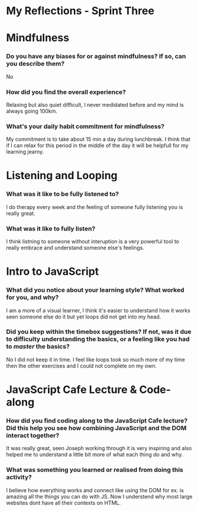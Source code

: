 # My Reflections - Sprint Three

# Mindfulness

### Do you have any biases for or against mindfulness? If so, can you describe them?

No

### How did you find the overall experience?

Relaxing but also quiet difficult, I never medidated before and my mind is always going 100km.

### What's your daily habit commitment for mindfulness?

My commitment is to take about 15 min a day during lunchbreak. I think that if I can relax for this period in the middle of the day it will be helpfull for my learning jearny.

# Listening and Looping

### What was it like to be fully listened to?

I do therapy every week and the feeling of someone fully listening you is really great.

### What was it like to fully listen?

I think listning to someone without interuption is a very powerful tool to really embrace and understand someone else's feelings.

# Intro to JavaScript

### What did you notice about your learning style? What worked for you, and why?

I am a more of a visual learner, I think it's easier to understand how it works seen someone else do it but yet loops did not get into my head.

### Did you keep within the timebox suggestions? If not, was it due to difficulty understanding the basics, or a feeling like you had to _master_ the basics?

No I did not keep it in time. I feel like loops took so much more of my time then the other exercises and I could not complete on my own.

# JavaScript Cafe Lecture & Code-along

### How did you find coding along to the JavaScript Cafe lecture? Did this help you see how combining JavaScript and the DOM interact together?

It was really great, seen Joseph working through it is very inspiring and also helped me to understand a little bit more of what each thing do and why.

### What was something you learned or realised from doing this activity?

I believe how everything works and connect like using the DOM for ex. is amazing all the things you can do with JS. Now I understend why most large websites dont have all their contexts on HTML.
